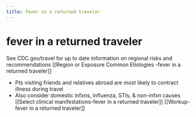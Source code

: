 ```yaml
---
title: fever in a returned traveler
---
```

# fever in a returned traveler

See CDC.gov/travel for up to date information on regional risks and recommendations
[[Region or Exposure Common Etiologies -fever in a returned traveler]]

* Pts visiting friends and relatives abroad are most likely to contract illness during travel
* Also consider domestic infxns, influenza, STIs, & non-infxn causes
[[Select clinical manifestations-fever in a returned traveler]]
[[Workup-fever in a returned traveler]]
